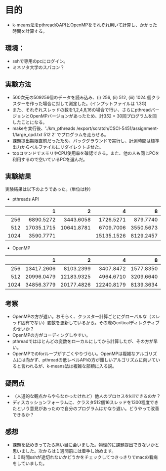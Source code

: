 # 目的
- k-means法をpthreadのAPIとOpenMPをそれぞれ用いて計算し、かかった時間を計算する。

## 環境：
- sshで専用のpcにログイン。
- ミネソタ大学のスパコン？

## 実験方法
- 500次元の509256個のデータを読み込み、(i) 256, (ii) 512, (iii) 1024 個クラスターを作った場合に対して測定した。(インプットファイルは 1.3G)
- また、それぞれスレッドの数を1,2,4,8,16の場合で行い、さらにpthreadバージョンとOpenMPバージョンがあったため、計3*5*2 = 30回プログラムを回したことになる。
- makeを実行後、'./km_pthreads /export/scratch/CSCI-5451/assignment-1/large_cpd.txt 512 2' でプログラムを走らせる。
- 課題提出期限直前だったため、バックグラウンドで実行し、計測時間は標準出力からベルファイルにリダイレクトさせた。
- topコマンドでメモリやCPU使用率を確認できる。また、他の人も同じPCを利用するので空いているPCを選んだ。

## 実験結果
実験結果は以下のようであった。(単位は秒）

- pthreads API

|    |   1|   2|   4|   8|  16|
|---:|---:|---:|---:|---:|---:|
| 256| 6890.5272| 3443.6058| 1726.5271|  879.7740|  671.2126|
| 512|17035.1715|10641.8781| 6709.7006| 3550.5673| 2654.2866|
|1024|3590.7771||15135.1526| 8129.2457| 6592.0930| 3789.1340|

- OpenMP

|    |   1|   2|   4|   8|  16|
|---:|---:|---:|---:|---:|---:|
| 256|13417.2606| 8103.2399| 3407.8472| 1577.8350| 1034.8410|
| 512|20996.0479|12183.9325| 4964.6710| 3209.6640| 2334.2126|
|1024|34856.3779|20177.4826|12240.8179| 8139.3634| 5842.0000|


## 考察
- OpenMPの方が遅い。おそらく、クラスター計算ごとにグローバルな（スレッド固有でない）変数を更新しているから。その際のcriticalディレクティブのせいか？
- OpenMPの方がコーディングしやすい。
- pthreadではほとんどの変数をローカルにしてから計算したが、その方が早い。
- OpenMPでのforループがすごくやりづらい。OpenMPは複雑なアルゴリズムには向かず、pthreadの低レベルAPIの方が難しいアルゴリズムに向いていると言われるが、k-means法は複雑な部類に入る説。


## 疑問点
- （人道的な観点からやらなかったけれど）他人のプロセスをkillできるのか？
- ディスカッションフォーラムに、クラスタ512個16スレッドを1300程度できたという意見があったので自分のプログラムはかなり遅い。どうやって改善できるか？

## 感想
- 課題を舐めきってたら痛い目に会いました。物理的に課題提出できないかと思いました。次からは１週間前には着手し始めます。
- １０時間sshが途切れないかどうかをチェックしてつきっきりでmacの看病をしていました。
